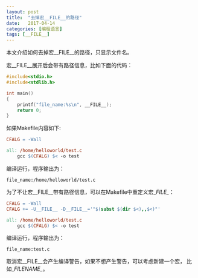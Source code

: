 ```yaml
---
layout: post  
title:  "去掉宏__FILE__的路径"  
date:   2017-04-14  
categories: [编程语言]
tags: [__FILE__]  
---
```


本文介绍如何去掉宏__FILE__的路径，只显示文件名。

宏\__FILE\__展开后会带有路径信息，比如下面的代码：

```c
#include<stdio.h>
#include<stdlib.h>

int main()
{
	printf("file_name:%s\n", __FILE__);
	return 0;
}
```

如果Makefile内容如下:

```makefile
CFALG = -Wall

all: /home/helloworld/test.c
	gcc $(CFALG) $< -o test
```

编译运行，程序输出为：

```console
file_name:/home/helloworld/test.c
```

为了不让宏\__FILE\__带有路径信息，可以在Makefile中重定义宏\__FILE\__：

```makefile
CFALG = -Wall
CFALG += -U__FILE__ -D__FILE__='"$(subst $(dir $<),,$<)"'

all: /home/helloworld/test.c
	gcc $(CFALG) $< -o test
```

编译运行，程序输出为：

```console
file_name:test.c
```

取消宏\__FILE\__会产生编译警告，如果不想产生警告，可以考虑新建一个宏， 比如\__FILENAME\__。